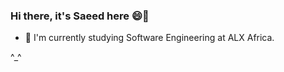 ### Hi there, it's Saeed here 😄👋

<!--
**saeedhosam/saeedhosam** is a ✨ _special_ ✨ repository because its `README.md` (this file) appears on your GitHub profile.

Here are some ideas to get you started:

--> 
- 🔭 I'm currently studying Software Engineering at ALX Africa.

^_^
